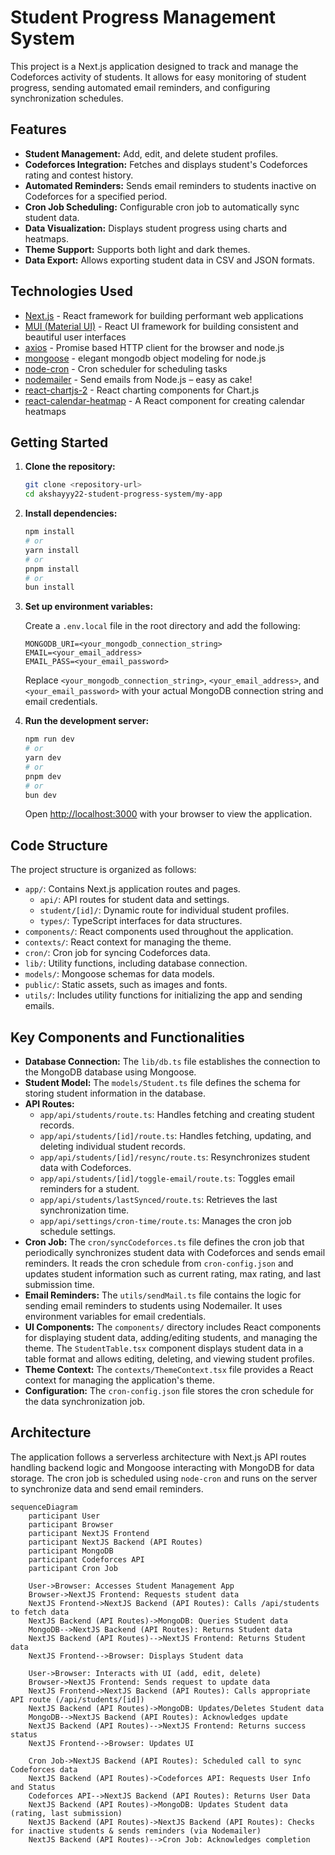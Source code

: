# Student Progress Management System

This project is a Next.js application designed to track and manage the Codeforces activity of students. It allows for easy monitoring of student progress, sending automated email reminders, and configuring synchronization schedules.

## Features

*   **Student Management:** Add, edit, and delete student profiles.
*   **Codeforces Integration:** Fetches and displays student's Codeforces rating and contest history.
*   **Automated Reminders:** Sends email reminders to students inactive on Codeforces for a specified period.
*   **Cron Job Scheduling:** Configurable cron job to automatically sync student data.
*   **Data Visualization:** Displays student progress using charts and heatmaps.
*   **Theme Support:** Supports both light and dark themes.
*   **Data Export:** Allows exporting student data in CSV and JSON formats.

## Technologies Used

*   [Next.js](https://nextjs.org/) - React framework for building performant web applications
*   [MUI (Material UI)](https://mui.com/) - React UI framework for building consistent and beautiful user interfaces
*   [axios](https://axios-http.com/docs/intro) - Promise based HTTP client for the browser and node.js
*   [mongoose](https://mongoosejs.com/) - elegant mongodb object modeling for node.js
*   [node-cron](https://www.npmjs.com/package/node-cron) - Cron scheduler for scheduling tasks
*   [nodemailer](https://nodemailer.com/about/) - Send emails from Node.js – easy as cake!
*   [react-chartjs-2](https://www.npmjs.com/package/react-chartjs-2) - React charting components for Chart.js
*   [react-calendar-heatmap](https://www.npmjs.com/package/react-calendar-heatmap) - A React component for creating calendar heatmaps

## Getting Started

1.  **Clone the repository:**

    ```bash
    git clone <repository-url>
    cd akshayyy22-student-progress-system/my-app
    ```
2.  **Install dependencies:**

    ```bash
    npm install
    # or
    yarn install
    # or
    pnpm install
    # or
    bun install
    ```
3.  **Set up environment variables:**

    Create a `.env.local` file in the root directory and add the following:

    ```
    MONGODB_URI=<your_mongodb_connection_string>
    EMAIL=<your_email_address>
    EMAIL_PASS=<your_email_password>
    ```

    Replace `<your_mongodb_connection_string>`, `<your_email_address>`, and `<your_email_password>` with your actual MongoDB connection string and email credentials.
4.  **Run the development server:**

    ```bash
    npm run dev
    # or
    yarn dev
    # or
    pnpm dev
    # or
    bun dev
    ```

    Open [http://localhost:3000](http://localhost:3000) with your browser to view the application.

## Code Structure

The project structure is organized as follows:

*   `app/`: Contains Next.js application routes and pages.
    *   `api/`: API routes for student data and settings.
    *   `student/[id]/`: Dynamic route for individual student profiles.
    *   `types/`: TypeScript interfaces for data structures.
*   `components/`: React components used throughout the application.
*   `contexts/`: React context for managing the theme.
*   `cron/`: Cron job for syncing Codeforces data.
*   `lib/`: Utility functions, including database connection.
*   `models/`: Mongoose schemas for data models.
*   `public/`: Static assets, such as images and fonts.
*   `utils/`: Includes utility functions for initializing the app and sending emails.

## Key Components and Functionalities

*   **Database Connection:**  The `lib/db.ts` file establishes the connection to the MongoDB database using Mongoose.
*   **Student Model:** The `models/Student.ts` file defines the schema for storing student information in the database.
*   **API Routes:**
    *   `app/api/students/route.ts`: Handles fetching and creating student records.
    *   `app/api/students/[id]/route.ts`: Handles fetching, updating, and deleting individual student records.
    *   `app/api/students/[id]/resync/route.ts`:  Resynchronizes student data with Codeforces.
    *   `app/api/students/[id]/toggle-email/route.ts`: Toggles email reminders for a student.
    *    `app/api/students/lastSynced/route.ts`: Retrieves the last synchronization time.
    *   `app/api/settings/cron-time/route.ts`: Manages the cron job schedule settings.
*   **Cron Job:** The `cron/syncCodeforces.ts` file defines the cron job that periodically synchronizes student data with Codeforces and sends email reminders.  It reads the cron schedule from `cron-config.json` and updates student information such as current rating, max rating, and last submission time.
*   **Email Reminders:** The `utils/sendMail.ts` file contains the logic for sending email reminders to students using Nodemailer.  It uses environment variables for email credentials.
*   **UI Components:** The `components/` directory includes React components for displaying student data, adding/editing students, and managing the theme.  The `StudentTable.tsx` component displays student data in a table format and allows editing, deleting, and viewing student profiles.
*   **Theme Context:** The `contexts/ThemeContext.tsx` file provides a React context for managing the application's theme.
*   **Configuration:** The `cron-config.json` file stores the cron schedule for the data synchronization job.

## Architecture

The application follows a serverless architecture with Next.js API routes handling backend logic and Mongoose interacting with MongoDB for data storage. The cron job is scheduled using `node-cron` and runs on the server to synchronize data and send email reminders.

```mermaid
sequenceDiagram
    participant User
    participant Browser
    participant NextJS Frontend
    participant NextJS Backend (API Routes)
    participant MongoDB
    participant Codeforces API
    participant Cron Job

    User->Browser: Accesses Student Management App
    Browser->NextJS Frontend: Requests student data
    NextJS Frontend->NextJS Backend (API Routes): Calls /api/students to fetch data
    NextJS Backend (API Routes)->MongoDB: Queries Student data
    MongoDB-->NextJS Backend (API Routes): Returns Student data
    NextJS Backend (API Routes)-->NextJS Frontend: Returns Student data
    NextJS Frontend-->Browser: Displays Student data

    User->Browser: Interacts with UI (add, edit, delete)
    Browser->NextJS Frontend: Sends request to update data
    NextJS Frontend->NextJS Backend (API Routes): Calls appropriate API route (/api/students/[id])
    NextJS Backend (API Routes)->MongoDB: Updates/Deletes Student data
    MongoDB-->NextJS Backend (API Routes): Acknowledges update
    NextJS Backend (API Routes)-->NextJS Frontend: Returns success status
    NextJS Frontend-->Browser: Updates UI

    Cron Job->NextJS Backend (API Routes): Scheduled call to sync Codeforces data
    NextJS Backend (API Routes)->Codeforces API: Requests User Info and Status
    Codeforces API-->NextJS Backend (API Routes): Returns User Data
    NextJS Backend (API Routes)->MongoDB: Updates Student data (rating, last submission)
    NextJS Backend (API Routes)->NextJS Backend (API Routes): Checks for inactive students & sends reminders (via Nodemailer)
    NextJS Backend (API Routes)-->Cron Job: Acknowledges completion
